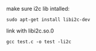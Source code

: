 make sure i2c lib intalled:
```
sudo apt-get install libi2c-dev
```
link with libi2c.so.0
```
gcc test.c -o test -li2c
```

